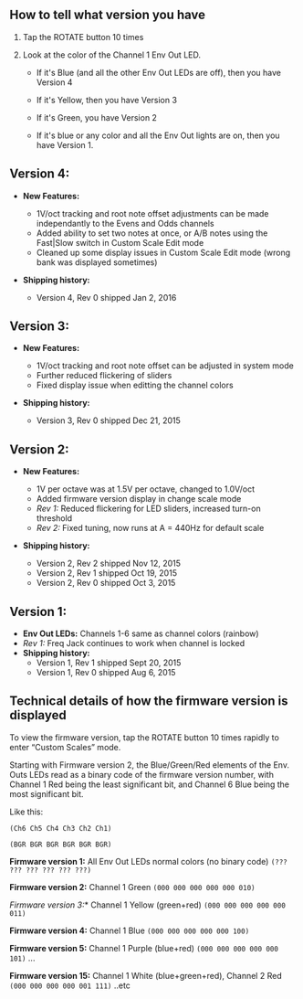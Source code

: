 ## How to tell what version you have

 1. Tap the ROTATE button 10 times

 2. Look at the color of the Channel 1 Env Out LED.

     * If it's Blue (and all the other Env Out LEDs are off), then you have Version 4

     * If it's Yellow, then you have Version 3

     * If it's Green, you have Version 2

     * If it's blue or any color and all the Env Out lights are on, then you have Version 1.

## Version 4:
 * **New Features:**
   * 1V/oct tracking and root note offset adjustments can be made independantly to the Evens and Odds channels
   * Added ability to set two notes at once, or A/B notes using the Fast|Slow switch in Custom Scale Edit mode
   * Cleaned up some display issues in Custom Scale Edit mode (wrong bank was displayed sometimes)

 * **Shipping history:**
   * Version 4, Rev 0 shipped Jan 2, 2016

## Version 3:
 * **New Features:**
   * 1V/oct tracking and root note offset can be adjusted in system mode
   * Further reduced flickering of sliders 
   * Fixed display issue when editting the channel colors

 * **Shipping history:**
   * Version 3, Rev 0 shipped Dec 21, 2015

## Version 2:
 * **New Features:**
   * 1V per octave was at 1.5V per octave, changed to 1.0V/oct
   * Added firmware version display in change scale mode
   * *Rev 1:* Reduced flickering for LED sliders, increased turn-on threshold
   * *Rev 2:* Fixed tuning, now runs at A = 440Hz for default scale  
   
 * **Shipping history:**
   * Version 2, Rev 2 shipped Nov 12, 2015
   * Version 2, Rev 1 shipped Oct 19, 2015
   * Version 2, Rev 0 shipped Oct 3, 2015

## Version 1:
* **Env Out LEDs:** Channels 1-6 same as channel colors (rainbow)
* *Rev 1:* Freq Jack continues to work when channel is locked
* **Shipping history:**
  * Version 1, Rev 1 shipped Sept 20, 2015
  * Version 1, Rev 0 shipped Aug 6, 2015


## Technical details of how the firmware version is displayed
To view the firmware version, tap the ROTATE button 10 times rapidly to enter “Custom Scales” mode.

Starting with Firmware version 2, the Blue/Green/Red elements of the Env. Outs LEDs read as a binary code of the firmware version number, with Channel 1 Red being the least significant bit, and Channel 6 Blue being the most significant bit. 

Like this:

`(Ch6 Ch5 Ch4 Ch3 Ch2 Ch1)` 

`(BGR BGR BGR BGR BGR BGR)`

**Firmware version 1:** All Env Out LEDs normal colors (no binary code)
`(??? ??? ??? ??? ??? ???)`

**Firmware version 2:** Channel 1 Green
`(000 000 000 000 000 010)`

*Firmware version 3:** Channel 1 Yellow (green+red)
`(000 000 000 000 000 011)`

**Firmware version 4:** Channel 1 Blue
`(000 000 000 000 000 100)`

**Firmware version 5:** Channel 1 Purple (blue+red)
`(000 000 000 000 000 101)`
...

**Firmware version 15:** Channel 1 White (blue+green+red), Channel 2 Red
`(000 000 000 000 001 111)`
..etc
